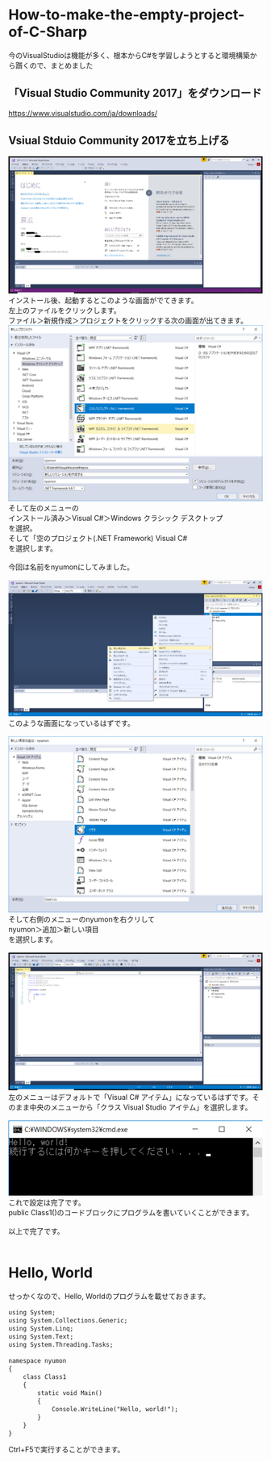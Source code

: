 # How-to-make-the-empty-project-of-C-Sharp
今のVisualStudioは機能が多く、根本からC#を学習しようとすると環境構築から躓くので、まとめました

## 「Visual Studio Community 2017」をダウンロード
https://www.visualstudio.com/ja/downloads/

## Vsiual Stduio Community 2017を立ち上げる
![](https://github.com/AtsuyaKoike/How-to-make-the-empty-project-of-C-Sharp/blob/master/cshapsetup1.png)
インストール後、起動するとこのような画面がでてきます。<br>
左上のファイルをクリックします。<br>
ファイル＞新規作成＞プロジェクトをクリックする次の画面が出てきます。<br>
![](https://github.com/AtsuyaKoike/How-to-make-the-empty-project-of-C-Sharp/blob/master/cshapsetup2.png)
そして左のメニューの<br>
インストール済み＞Visual C#＞Windows クラシック デスクトップ<br>
を選択。<br>
そして「空のプロジェクト(.NET Framework) Visual C#<br>
を選択します。<br>
<br>
今回は名前をnyumonにしてみました。<br>
<br>
![](https://github.com/AtsuyaKoike/How-to-make-the-empty-project-of-C-Sharp/blob/master/cshapsetup3.png)
このような画面になっているはずです。<br>
<br>
![](https://github.com/AtsuyaKoike/How-to-make-the-empty-project-of-C-Sharp/blob/master/cshapsetup4.png)
そして右側のメニューのnyumonを右クリして<br>
nyumon＞追加＞新しい項目<br>
を選択します。<br>
<br>
![](https://github.com/AtsuyaKoike/How-to-make-the-empty-project-of-C-Sharp/blob/master/cshapsetup5.png)
左のメニューはデフォルトで「Visual C# アイテム」になっているはずです。そのまま中央のメニューから「クラス Visual Studio アイテム」を選択します。<br>
<br>
![](https://github.com/AtsuyaKoike/How-to-make-the-empty-project-of-C-Sharp/blob/master/cshapsetup6.png)
これで設定は完了です。<br>
public Class1()のコードブロックにプログラムを書いていくことができます。<br>
<br>
以上で完了です。<br>
<br>
# Hello, World 
せっかくなので、Hello, Worldのプログラムを載せておきます。
```
using System;
using System.Collections.Generic;
using System.Linq;
using System.Text;
using System.Threading.Tasks;

namespace nyumon
{
    class Class1
    {
        static void Main()
        {
            Console.WriteLine("Hello, world!"); 
        }
    }
}
```
Ctrl+F5で実行することができます。<br>
